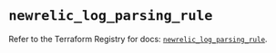 # `newrelic_log_parsing_rule`

Refer to the Terraform Registry for docs: [`newrelic_log_parsing_rule`](https://registry.terraform.io/providers/newrelic/newrelic/3.60.2/docs/resources/log_parsing_rule).
